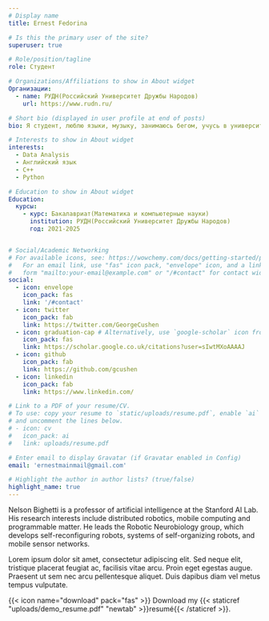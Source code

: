 ```yaml
---
# Display name
title: Ernest Fedorina

# Is this the primary user of the site?
superuser: true

# Role/position/tagline
role: Студент

# Organizations/Affiliations to show in About widget
Организации:
  - name: РУДН(Российский Университет Дружбы Народов)
    url: https://www.rudn.ru/

# Short bio (displayed in user profile at end of posts)
bio: Я студент, люблю языки, музыку, занимаюсь бегом, учусь в университете на технической специальности.

# Interests to show in About widget
interests:
  - Data Analysis
  - Английский язык
  - С++
  - Python

# Education to show in About widget
Education:
  курсы:
    - курс: Бакалавриат(Математика и компьютерные науки)
      institution: РУДН(Российский Университет Дружбы Народов)
      год: 2021-2025


# Social/Academic Networking
# For available icons, see: https://wowchemy.com/docs/getting-started/page-builder/#icons
#   For an email link, use "fas" icon pack, "envelope" icon, and a link in the
#   form "mailto:your-email@example.com" or "/#contact" for contact widget.
social:
  - icon: envelope
    icon_pack: fas
    link: '/#contact'
  - icon: twitter
    icon_pack: fab
    link: https://twitter.com/GeorgeCushen
  - icon: graduation-cap # Alternatively, use `google-scholar` icon from `ai` icon pack
    icon_pack: fas
    link: https://scholar.google.co.uk/citations?user=sIwtMXoAAAAJ
  - icon: github
    icon_pack: fab
    link: https://github.com/gcushen
  - icon: linkedin
    icon_pack: fab
    link: https://www.linkedin.com/

# Link to a PDF of your resume/CV.
# To use: copy your resume to `static/uploads/resume.pdf`, enable `ai` icons in `params.toml`,
# and uncomment the lines below.
# - icon: cv
#   icon_pack: ai
#   link: uploads/resume.pdf

# Enter email to display Gravatar (if Gravatar enabled in Config)
email: 'ernestmainmail@gmail.com'

# Highlight the author in author lists? (true/false)
highlight_name: true
---
```


Nelson Bighetti is a professor of artificial intelligence at the Stanford AI Lab. His research interests include distributed robotics, mobile computing and programmable matter. He leads the Robotic Neurobiology group, which develops self-reconfiguring robots, systems of self-organizing robots, and mobile sensor networks.

Lorem ipsum dolor sit amet, consectetur adipiscing elit. Sed neque elit, tristique placerat feugiat ac, facilisis vitae arcu. Proin eget egestas augue. Praesent ut sem nec arcu pellentesque aliquet. Duis dapibus diam vel metus tempus vulputate.

{{< icon name="download" pack="fas" >}} Download my {{< staticref "uploads/demo_resume.pdf" "newtab" >}}resumé{{< /staticref >}}.
